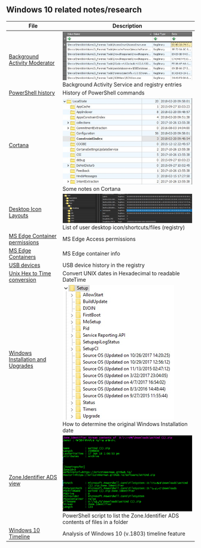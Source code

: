 <!-- saved from url=(0023) https://github.com/kacos2000/Win10-Research --> 

## Windows 10 related notes/research

**File**|**Description**
-------------------- | ---------------------------------------------
[Background Activity Moderator](BAM%20-%20Background%20Activity%20Moderator.pdf) |![Bam preview](bam.jpg) <br>Background Activity Service and registry entries
[PowerShell history](ConsoleHost_history.pdf) |History of PowerShell commands
[Cortana](Cortana.pdf) |![Cortana preview](cortana.jpg) <br>Some notes on Cortana
[Desktop Icon Layouts](Desktop_IconLayouts.pdf) |![Desktop preview](desktop.jpg) <br>List of user desktop icon/shortcuts/files (registry)
[MS Edge Container permissions](Edge_AccessEnum_AC.xlsx) |MS Edge Access permissions
[MS Edge Containers]('MS%20Edge%20AC.pdf') |MS Edge container info
[USB devices](USB_device.pdf) |USB device history in the registry
[Unix Hex to Time conversion](Unix_Hex-Time_Calc.xlsx) |Convert UNIX dates in Hexadecimal to readable DateTime
[Windows Installation and Upgrades](Windows%20install%20date%20-%20registry.pdf) |![Upgrades preview](upgrades.jpg)<br>How to determine the original Windows Installation date
[Zone.Identifier ADS view](streams.ps1) |![Powershell preview](Z.jpg) <br>PowerShell script to list the Zone.Identifier ADS contents of files in a folder
[Windows 10 Timeline](https://github.com/kacos2000/WindowsTimeline/blob/master/WindowsTimeline.pdf) |Analysis of Windows 10 (v.1803) timeline feature


